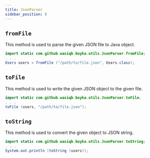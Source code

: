 ```yaml
---
title: JsonParser
sidebar_position: 8
---
```


## `fromFile`

This method is used to parse the given JSON file to Java object.

```java
import static com.github.wasiqb.boyka.utils.JsonParser.fromFile;
. . .
Users users = fromFile ("/path/to/file.json", Users.class);
```

## `toFile`

This method is used to write the given JSON object to the given file.

```java
import static com.github.wasiqb.boyka.utils.JsonParser.toFile;
. . .
toFile (users, "/path/to/file.json");
```

## `toString`

This method is used to convert the given object to JSON string.

```java
import static com.github.wasiqb.boyka.utils.JsonParser.toString;
. . .
System.out.println (toString (users));
```
